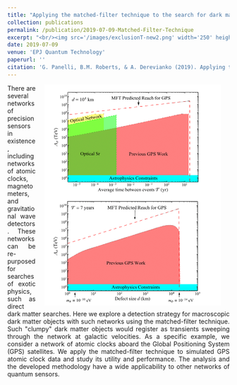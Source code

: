 ```yaml
---
title: "Applying the matched-filter technique to the search for dark matter with networks of quantum sensors"
collection: publications
permalink: /publication/2019-07-09-Matched-Filter-Technique
excerpt: "<br/><img src='/images/exclusionT-new2.png' width='250' height='150' align='right'> (Submitted) This paper outlines the development of a frequentist event detection technique for searches for dark matter with netowrks of precision measurement devices with particular focus of the network of Global Positioning System atomic clocks."
date: 2019-07-09
venue: 'EPJ Quantum Technology'
paperurl: ''
citation: 'G. Panelli, B.M. Roberts, & A. Derevianko (2019). Applying the matched-filter technique to the search for dark matter transients with networks of quantum sensors.<i>EPJ Quantum Technol.</i> <b>7</b>, 5 (2020).<a href=" https://doi.org/10.1140/epjqt/s40507-020-00081-9"> https://doi.org/10.1140/epjqt/s40507-020-00081-9</a>'
---
```

<div align="justify">
<p><img src="/images/exclusions-new-1.png" width="400" height="500" align="right" hspace="20"/>
There are several networks of precision sensors in existence, including networks of atomic clocks, magnetometers, and gravitational wave detectors. These networks can be re-purposed for searches of exotic physics, such as direct dark matter searches. Here we explore a detection strategy for macroscopic dark matter objects with such networks using the matched-filter technique. Such "clumpy" dark matter objects would register as transients sweeping through the network at galactic velocities. As a specific example, we consider a network of atomic clocks aboard the Global Positioning System (GPS) satellites. We apply the matched-filter technique to simulated GPS atomic clock data and study its utility and performance. The analysis and the developed methodology have a wide applicability to other networks of quantum sensors.
</p>
</div>
